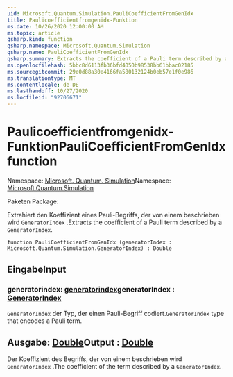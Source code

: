 ```yaml
---
uid: Microsoft.Quantum.Simulation.PauliCoefficientFromGenIdx
title: Paulicoefficientfromgenidx-Funktion
ms.date: 10/26/2020 12:00:00 AM
ms.topic: article
qsharp.kind: function
qsharp.namespace: Microsoft.Quantum.Simulation
qsharp.name: PauliCoefficientFromGenIdx
qsharp.summary: Extracts the coefficient of a Pauli term described by a `GeneratorIndex`.
ms.openlocfilehash: 5bbc8d6113fb36bfd4050b98538bb61bbac02185
ms.sourcegitcommit: 29e0d88a30e4166fa580132124b0eb57e1f0e986
ms.translationtype: MT
ms.contentlocale: de-DE
ms.lasthandoff: 10/27/2020
ms.locfileid: "92706671"
---
```

# <a name="paulicoefficientfromgenidx-function"></a><span data-ttu-id="c4e29-102">Paulicoefficientfromgenidx-Funktion</span><span class="sxs-lookup"><span data-stu-id="c4e29-102">PauliCoefficientFromGenIdx function</span></span>

<span data-ttu-id="c4e29-103">Namespace: [Microsoft. Quantum. Simulation](xref:Microsoft.Quantum.Simulation)</span><span class="sxs-lookup"><span data-stu-id="c4e29-103">Namespace: [Microsoft.Quantum.Simulation](xref:Microsoft.Quantum.Simulation)</span></span>

<span data-ttu-id="c4e29-104">Paketen [](https://nuget.org/packages/)</span><span class="sxs-lookup"><span data-stu-id="c4e29-104">Package: [](https://nuget.org/packages/)</span></span>


<span data-ttu-id="c4e29-105">Extrahiert den Koeffizient eines Pauli-Begriffs, der von einem beschrieben wird `GeneratorIndex` .</span><span class="sxs-lookup"><span data-stu-id="c4e29-105">Extracts the coefficient of a Pauli term described by a `GeneratorIndex`.</span></span>

```qsharp
function PauliCoefficientFromGenIdx (generatorIndex : Microsoft.Quantum.Simulation.GeneratorIndex) : Double
```


## <a name="input"></a><span data-ttu-id="c4e29-106">Eingabe</span><span class="sxs-lookup"><span data-stu-id="c4e29-106">Input</span></span>

### <a name="generatorindex--generatorindex"></a><span data-ttu-id="c4e29-107">generatorindex: [generatorindex](xref:Microsoft.Quantum.Simulation.GeneratorIndex)</span><span class="sxs-lookup"><span data-stu-id="c4e29-107">generatorIndex : [GeneratorIndex](xref:Microsoft.Quantum.Simulation.GeneratorIndex)</span></span>

<span data-ttu-id="c4e29-108">`GeneratorIndex` der Typ, der einen Pauli-Begriff codiert.</span><span class="sxs-lookup"><span data-stu-id="c4e29-108">`GeneratorIndex` type that encodes a Pauli term.</span></span>



## <a name="output--double"></a><span data-ttu-id="c4e29-109">Ausgabe: [Double](xref:microsoft.quantum.lang-ref.double)</span><span class="sxs-lookup"><span data-stu-id="c4e29-109">Output : [Double](xref:microsoft.quantum.lang-ref.double)</span></span>

<span data-ttu-id="c4e29-110">Der Koeffizient des Begriffs, der von einem beschrieben wird `GeneratorIndex` .</span><span class="sxs-lookup"><span data-stu-id="c4e29-110">The coefficient of the term described by a `GeneratorIndex`.</span></span>